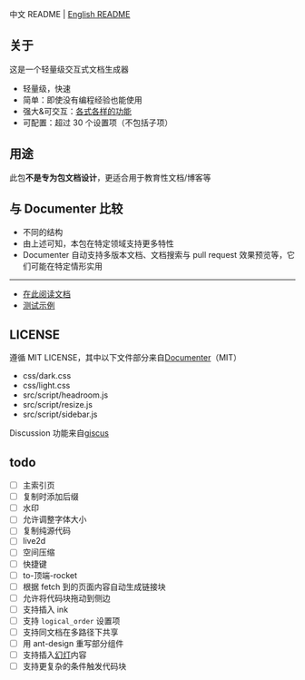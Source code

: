 中文 README | [English README](README_en.md)

## 关于
这是一个轻量级交互式文档生成器
* 轻量级，快速
* 简单：即使没有编程经验也能使用
* 强大&可交互：[各式各样的功能](https://juliaroadmap.github.io/DoctreePages.jl/docs/zh/features.html)
* 可配置：超过 30 个设置项（不包括子项）

## 用途
此包**不是专为包文档设计**，更适合用于教育性文档/博客等

## 与 Documenter 比较
* 不同的结构
* 由上述可知，本包在特定领域支持更多特性
* Documenter 自动支持多版本文档、文档搜索与 pull request 效果预览等，它们可能在特定情形实用

---

* [在此阅读文档](https://juliaroadmap.github.io/DoctreePages.jl/docs/zh/usage.html)
* [测试示例](https://juliaroadmap.github.io/DoctreePages.jl/docs/zh/doctest.html)

## LICENSE
遵循 MIT LICENSE，其中以下文件部分来自[Documenter](https://github.com/JuliaDocs/Documenter.jl)（MIT）
* css/dark.css
* css/light.css
* src/script/headroom.js
* src/script/resize.js
* src/script/sidebar.js

Discussion 功能来自[giscus](https://github.com/giscus/giscus)

## todo
- [ ] 主索引页
- [ ] 复制时添加后缀
- [ ] 水印
- [ ] 允许调整字体大小
- [ ] 复制纯源代码
- [ ] live2d
- [ ] 空间压缩
- [ ] 快捷键
- [ ] to-顶端-rocket
- [ ] 根据 fetch 到的页面内容自动生成链接块
- [ ] 允许将代码块拖动到侧边
- [ ] 支持插入 ink
- [ ] 支持 `logical_order` 设置项
- [ ] 支持同文档在多路径下共享
- [ ] 用 ant-design 重写部分组件
- [ ] 支持插入[幻灯](https://wpmore.cn/resources/slick/)内容
- [ ] 支持更复杂的条件触发代码块
